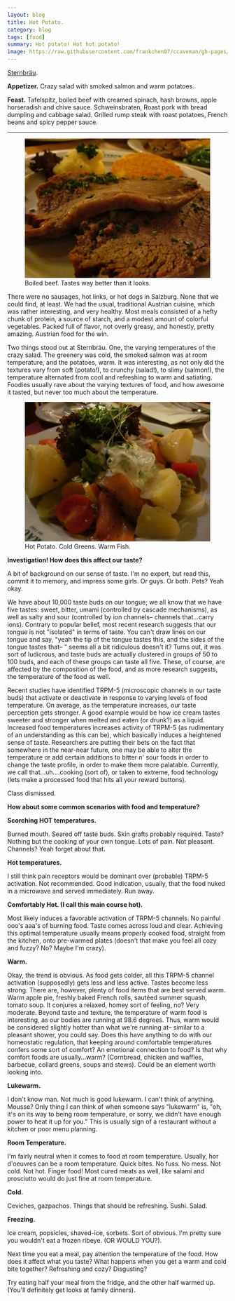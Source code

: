 ```yaml
---
layout: blog
title: Hot Potato.
category: blog
tags: [food]  
summary: Hot potato! Hot hot potato!
image: https://raw.githubusercontent.com/frankchen07/ccaveman/gh-pages/images/blog/052512_sternbrau_3_courtesy_jc.jpg
---
```


[Sternbräu](http://www.tripadvisor.com/Restaurant_Review-g190454-d2102943-Reviews-7_Stern_Brau-Vienna.html).

**Appetizer.** Crazy salad with smoked salmon and warm potatoes.

**Feast.** Tafelspitz, boiled beef with creamed spinach, hash browns, apple horseradish and chive sauce. Schweinsbraten, Roast pork with bread dumpling and cabbage salad. Grilled rump steak with roast potatoes, French beans and spicy pepper sauce.

---

<figure>
    <img src="https://raw.githubusercontent.com/frankchen07/ccaveman/gh-pages/images/blog/052512_sternbrau_3_courtesy_jc.jpg"></img>
    <figcaption>Boiled beef. Tastes way better than it looks.</figcaption>
</figure>

There were no sausages, hot links, or hot dogs in Salzburg. None that we could find, at least. We had the usual, traditional Austrian cuisine, which was rather interesting, and very healthy. Most meals consisted of a hefty chunk of protein, a source of starch, and a modest amount of colorful vegetables. Packed full of flavor, not overly greasy, and honestly, pretty amazing. Austrian food for the win.

Two things stood out at Sternbräu. One, the varying temperatures of the crazy salad. The greenery was cold, the smoked salmon was at room temperature, and the potatoes, warm. It was interesting, as not only did the textures vary from soft (potato!), to crunchy (salad!), to slimy (salmon!), the temperature alternated from cool and refreshing to warm and satiating. Foodies usually rave about the varying textures of food, and how awesome it tasted, but never too much about the temperature.

<figure>
    <img src="https://raw.githubusercontent.com/frankchen07/ccaveman/gh-pages/images/blog/052512_sternbrau_1_courtesy_jc.jpg"></img>
    <figcaption>Hot Potato. Cold Greens. Warm Fish.</figcaption>
</figure>

**Investigation! How does this affect our taste?**

A bit of background on our sense of taste. I'm no expert, but read this, commit it to memory, and impress some girls. Or guys. Or both. Pets? Yeah okay.

We have about 10,000 taste buds on our tongue; we all know that we have five tastes: sweet, bitter, umami (controlled by cascade mechanisms), as well as salty and sour (controlled by ion channels– channels that...carry ions). Contrary to popular belief, most recent research suggests that our tongue is not "isolated" in terms of taste. You can't draw lines on our tongue and say, "yeah the tip of the tongue tastes this, and the sides of the tongue tastes that– " seems all a bit ridiculous doesn't it? Turns out, it was sort of ludicrous, and taste buds are actually clustered in groups of 50 to 100 buds, and each of these groups can taste all five. These, of course, are affected by the composition of the food, and as more research suggests, the temperature of the food as well.

Recent studies have identified TRPM-5 (microscopic channels in our taste buds) that activate or deactivate in response to varying levels of food temperature. On average, as the temperature increases, our taste perception gets stronger. A good example would be how ice cream tastes sweeter and stronger when melted and eaten (or drunk?) as a liquid. Increased food temperatures increases activity of TRPM-5 (as rudimentary of an understanding as this can be), which basically induces a heightened sense of taste. Researchers are putting their bets on the fact that somewhere in the near-near future, one may be able to alter the temperature or add certain additions to bitter n' sour foods in order to change the taste profile, in order to make them more palatable. Currently, we call that...uh....cooking (sort of), or taken to extreme, food technology (lets make a processed food that hits all your reward buttons).

Class dismissed.

**How about some common scenarios with food and temperature?**

**Scorching HOT temperatures.** 

Burned mouth. Seared off taste buds. Skin grafts probably required. Taste? Nothing but the cooking of your own tongue. Lots of pain. Not pleasant. Channels? Yeah forget about that.

**Hot temperatures.**

I still think pain receptors would be dominant over (probable) TRPM-5 activation. Not recommended. Good indication, usually, that the food nuked in a microwave and served immediately. Run away.

**Comfortably Hot. (I call this main course hot).**

Most likely induces a favorable activation of TRPM-5 channels. No painful ooo's aaa's of burning food. Taste comes across loud and clear. Achieving this optimal temperature usually means properly cooked food, straight from the kitchen, onto pre-warmed plates (doesn't that make you feel all cozy and fuzzy? No? Maybe I'm crazy).

**Warm.**

Okay, the trend is obvious. As food gets colder, all this TRPM-5 channel activation (supposedly) gets less and less active. Tastes become less strong. There are, however, plenty of food items that are best served warm. Warm apple pie, freshly baked French rolls, sautéed summer squash, tomato soup. It conjures a relaxed, homey sort of feeling, no? Very moderate. Beyond taste and texture, the temperature of warm food is interesting, as our bodies are running at 98.6 degrees. Thus, warm would be considered slightly hotter than what we're running at– similar to a pleasant shower, you could say. Does this have anything to do with our homeostatic regulation, that keeping around comfortable temperatures confers some sort of comfort? An emotional connection to food? Is that why comfort foods are usually...warm? (Cornbread, chicken and waffles, barbecue, collard greens, soups and stews). Could be an element worth looking into.

**Lukewarm.**

I don't know man. Not much is good lukewarm. I can't think of anything. Mousse? Only thing I can think of when someone says "lukewarm" is, "oh, it's on its way to being room temperature, or sorry, we didn't have enough power to heat it up for you." This is usually sign of a restaurant without a kitchen or poor menu planning.

**Room Temperature.**

I'm fairly neutral when it comes to food at room temperature. Usually, hor d'oeuvres can be a room temperature. Quick bites. No fuss. No mess. Not cold. Not hot. Finger food! Most cured meats as well, like salami and prosciutto would do just fine at room temperature.

**Cold.**

Ceviches, gazpachos. Things that should be refreshing. Sushi. Salad.

**Freezing.**

Ice cream, popsicles, shaved-ice, sorbets. Sort of obvious. I'm pretty sure you wouldn't eat a frozen ribeye. (OR WOULD YOU?).

Next time you eat a meal, pay attention the temperature of the food. How does it affect what you taste? What happens when you get a warm and cold bite together? Refreshing and cozy? Disgusting?

Try eating half your meal from the fridge, and the other half warmed up. (You'll definitely get looks at family dinners).
